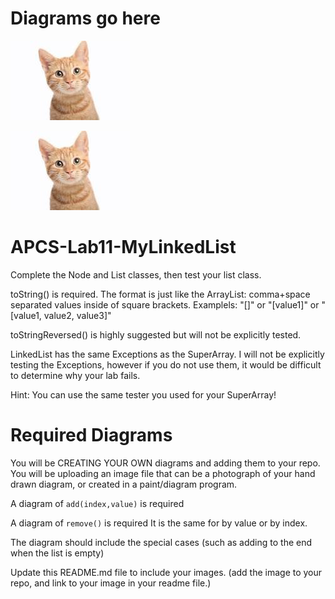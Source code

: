 # Diagrams go here

![Alt text](cat.jpeg?raw=true "Title" ) 

![Alt text](cat.jpeg?raw=true "Title" ) 

# APCS-Lab11-MyLinkedList

Complete the Node and List classes, then test your list class. 

toString() is required. The format is just like the ArrayList: comma+space separated values inside of square brackets. Examplels: "[]" or "[value1]" or "[value1, value2, value3]"

toStringReversed() is highly suggested but will not be explicitly tested.

LinkedList has the same Exceptions as the SuperArray. I will not be explicitly testing the Exceptions, however if you do not use them, it would be difficult to determine why your lab fails.

Hint: You can use the same tester you used for your SuperArray!

# Required Diagrams


You will be CREATING YOUR OWN diagrams and adding them to your repo. You will be uploading an image file that can be a photograph of your hand drawn diagram, or created in a paint/diagram program.

A diagram of `add(index,value)` is required

A diagram of `remove()` is required It is the same for by value or by index.

The diagram should include the special cases (such as adding to the end when the list is empty)

Update this README.md file to include your images. (add the image to your repo, and link to your image in your readme file.)

